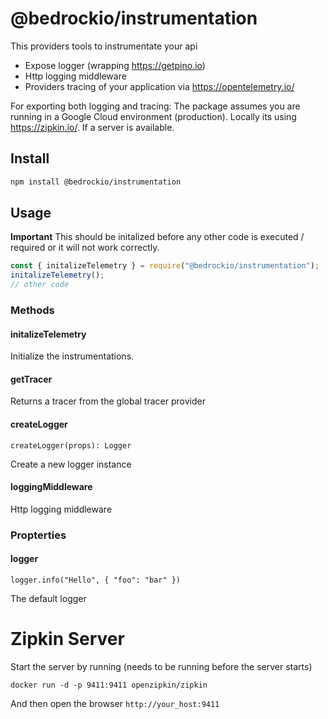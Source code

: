 # @bedrockio/instrumentation

This providers tools to instrumentate your api

- Expose logger (wrapping https://getpino.io)
- Http logging middleware
- Providers tracing of your application via https://opentelemetry.io/

For exporting both logging and tracing:
The package assumes you are running in a Google Cloud environment (production).
Locally its using https://zipkin.io/. If a server is available.

## Install

```bash
npm install @bedrockio/instrumentation
```

## Usage

**Important** This should be initalized before any other code is executed / required or it will not work correctly.

```javascript
const { initalizeTelemetry } = require("@bedrockio/instrumentation");
initalizeTelemetry();
// other code
```

### Methods

#### initalizeTelemetry

Initialize the instrumentations.

#### getTracer

Returns a tracer from the global tracer provider

#### createLogger

```
createLogger(props): Logger
```

Create a new logger instance

#### loggingMiddleware

Http logging middleware

### Propterties

#### logger

```
logger.info("Hello", { "foo": "bar" })
```

The default logger

# Zipkin Server

Start the server by running (needs to be running before the server starts)

`docker run -d -p 9411:9411 openzipkin/zipkin`

And then open the browser `http://your_host:9411`
